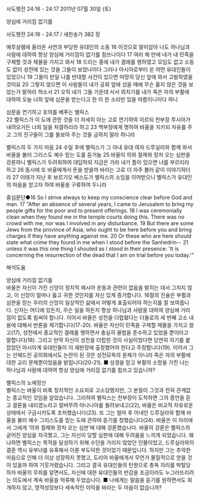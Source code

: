 사도행전 24:16 - 24:17 
2011년 07월 30일 (토)

양심에 거리낌 없기를



사도행전 24:16 - 24:17 / 새찬송가 382 장


예루살렘에 올라온 사연과 부당한 유대인의 소동
16 이것으로 말미암아 나도 하나님과 사람에 대하여 항상 양심에 거리낌이 없기를 힘쓰나이다 17 여러 해 만에 내가 내 민족을 구제할 것과 제물을 가지고 와서 18 드리는 중에 내가 결례를 행하였고 모임도 없고 소동도 없이 성전에 있는 것을 그들이 보았나이다 그러나 아시아로부터 온 어떤 유대인들이 있었으니 19 그들이 만일 나를 반대할 사건이 있으면 마땅히 당신 앞에 와서 고발하였을 것이요 20 그렇지 않으면 이 사람들이 내가 공회 앞에 섰을 때에 무슨 옳지 않은 것을 보았는가 말하라 하소서 21 오직 내가 그들 가운데 서서 외치기를 내가 죽은 자의 부활에 대하여 오늘 너희 앞에 심문을 받는다고 한 이 한 소리만 있을 따름이니이다 하니

심문을 연기하고 호의를 베푸는 벨릭스   
22 벨릭스가 이 도에 관한 것을 더 자세히 아는 고로 연기하여 이르되 천부장 루시아가 내려오거든 너희 일을 처결하리라 하고 23 백부장에게 명하여 바울을 지키되 자유를 주고 그의 친구들이 그를 돌보아 주는 것을 금하지 말라 하니라   

벨릭스의 두 가지 마음 
24 수일 후에 벨릭스가 그 아내 유대 여자 드루실라와 함께 와서 바울을 불러 그리스도 예수 믿는 도를 듣거늘 25 바울이 의와 절제와 장차 오는 심판을 강론하니 벨릭스가 두려워하여 대답하되 지금은 가라 내가 틈이 있으면 너를 부르리라 하고 26 동시에 또 바울에게서 돈을 받을까 바라는 고로 더 자주 불러 같이 이야기하더라 27 이태가 지난 후 보르기오 베스도가 벨릭스의 소임을 이어받으니 벨릭스가 유대인의 마음을 얻고자 하여 바울을 구류하여 두니라 

중심문단●16 So I strive always to keep my conscience clear before God and man. 17 "After an absence of several years, I came to Jerusalem to bring my people gifts for the poor and to present offerings. 18 I was ceremonially clean when they found me in the temple courts doing this. There was no crowd with me, nor was I involved in any disturbance. 19 But there are some Jews from the province of Asia, who ought to be here before you and bring charges if they have anything against me. 20 Or these who are here should state what crime they found in me when I stood before the Sanhedrin-- 21 unless it was this one thing I shouted as I stood in their presence: 'It is concerning the resurrection of the dead that I am on trial before you today.'"

해석도움





양심에 거리낌 없기를  
바울은 자신이 가진 신앙이 정치적 메시아 운동과 관련이 없음을 밝히는 데서 그치지 않고, 이 신앙이 얼마나 옳고 귀한 것인지를 자신 있게 증거합니다. 16절의 진술은 부활과 심판을 믿는 우리의 신앙이 일상적인 삶에서 어떻게 표출되어야 하는지를 잘 보여줍니다. 신자는 어디에 있든지, 무슨 일을 하든지 항상 하나님과 사람을 대하여 양심에 거리낌이 없도록 힘써야 합니다. 이어서 바울은 성전을 더럽혔다는 더둘로의 세 번째 고소 내용에 대해서 반론을 제기합니다(17-20). 바울은 자신이 민족을 구제할 제물을 가지고 왔고(17), 성전에서 종교적인 결례를 행하면서 충실히 율법을 준수하고 있었을 뿐이라고 말합니다(18). 그리고 만약 자신이 성전을 더럽힌 것이 사실이었다면 당연히 자기를 붙잡았던 아시아계 유대인들이 이 재판장에 출정했어야 한다고 주장합니다(19). 이어서 그는 산헤드린 공의회에서도 논란이 된 것은 성전모독의 문제가 아니라 죽은 자의 부활에 대한 교리 문제뿐이었음을 밝힙니다(20-21).
■ 성경을 믿고 부활의 소망을 가진 나는 하나님과 사람에 대하여 항상 양심에 거리낌 없기를 힘쓰고 있습니까? 

벨릭스의 노예정신  
벨릭스는 바울이 비록 정치적인 소요죄로 고소당했지만, 그 본질이 그것과 전혀 관계없는 종교적인 것임을 알았습니다. 그리하여 벨릭스는 천부장이 도착하면 그의 증언을 듣고 결론을 내리겠노라고 얼버무려 아나니아를 돌려보내고(22), 바울은 비교적 자유로운 상태에서 구금시키도록 조처했습니다(23). 또 그는 얼마 후 아내인 드루실라와 함께 바울을 불러 예수 그리스도를 믿는 도에 관하여 듣기를 청했습니다(24). 바울은 이 자리에서 그에게 ‘의와 절제와 장차 오는 심판’에 대해 강론했습니다. 바울의 강론은 벨릭스의 굳어진 양심을 자극했고, 그는 자신이 당할 심판에 대해 두려움을 느끼게 되었습니다. 왜냐하면 벨릭스는 목적을 달성하기 위해 수단을 가리지 않았던 인물이었고, 드루실라와의 결혼 역시 유부녀를 유혹해서 이룬 부도덕한 것이었기 때문입니다. 하지만 그는 추악한 마음으로 인해 더 이상 성장하지 못했고, 도리어 바울에게서 무언가 물질적으로 얻을 것이 있을까 하여 기웃거렸습니다. 그리고 결국 유대인들의 탄원으로 총독 자리를 박탈당하자 바울의 무죄를 알면서도, 자신에 대한 유대인들의 반감을 조금이라도 누그러뜨리려는 의도에서 계속 바울을 억류해 두었습니다. 
■ 나에게는 말씀을 듣기를 원하면서도 회개하지 않고, 영적성장보다 세속적인 이익을 바라는 두 마음이 없습니까?